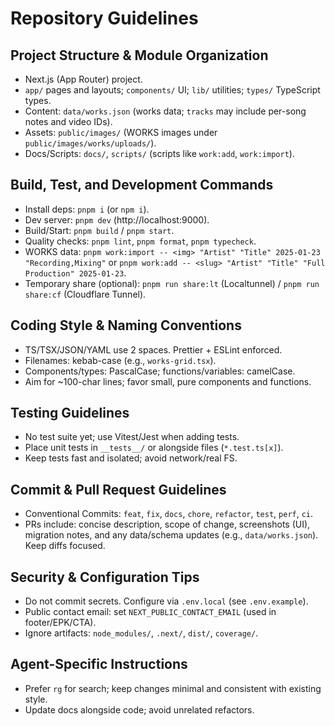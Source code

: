 # Repository Guidelines

## Project Structure & Module Organization
- Next.js (App Router) project.
- `app/` pages and layouts; `components/` UI; `lib/` utilities; `types/` TypeScript types.
- Content: `data/works.json` (works data; `tracks` may include per-song notes and video IDs).
- Assets: `public/images/` (WORKS images under `public/images/works/uploads/`).
- Docs/Scripts: `docs/`, `scripts/` (scripts like `work:add`, `work:import`).

## Build, Test, and Development Commands
- Install deps: `pnpm i` (or `npm i`).
- Dev server: `pnpm dev` (http://localhost:9000).
- Build/Start: `pnpm build` / `pnpm start`.
- Quality checks: `pnpm lint`, `pnpm format`, `pnpm typecheck`.
- WORKS data: `pnpm work:import -- <img> "Artist" "Title" 2025-01-23 "Recording,Mixing"` or
  `pnpm work:add -- <slug> "Artist" "Title" "Full Production" 2025-01-23`.
- Temporary share (optional): `pnpm run share:lt` (Localtunnel) / `pnpm run share:cf` (Cloudflare Tunnel).

## Coding Style & Naming Conventions
- TS/TSX/JSON/YAML use 2 spaces. Prettier + ESLint enforced.
- Filenames: kebab-case (e.g., `works-grid.tsx`).
- Components/types: PascalCase; functions/variables: camelCase.
- Aim for ~100-char lines; favor small, pure components and functions.

## Testing Guidelines
- No test suite yet; use Vitest/Jest when adding tests.
- Place unit tests in `__tests__/` or alongside files (`*.test.ts[x]`).
- Keep tests fast and isolated; avoid network/real FS.

## Commit & Pull Request Guidelines
- Conventional Commits: `feat`, `fix`, `docs`, `chore`, `refactor`, `test`, `perf`, `ci`.
- PRs include: concise description, scope of change, screenshots (UI), migration notes, and any data/schema updates (e.g., `data/works.json`). Keep diffs focused.

## Security & Configuration Tips
- Do not commit secrets. Configure via `.env.local` (see `.env.example`).
- Public contact email: set `NEXT_PUBLIC_CONTACT_EMAIL` (used in footer/EPK/CTA).
- Ignore artifacts: `node_modules/`, `.next/`, `dist/`, `coverage/`.

## Agent-Specific Instructions
- Prefer `rg` for search; keep changes minimal and consistent with existing style.
- Update docs alongside code; avoid unrelated refactors.

